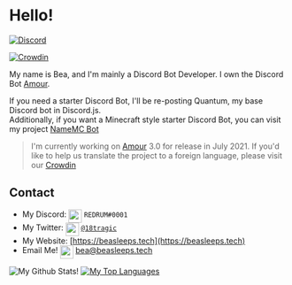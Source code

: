 # Hello!

<div>
  <p>
    <a href="https://discord.gg/frXBBaqrjD"><img src="https://discord.com/api/guilds/709794391950098484/embed.png" alt="Discord" /></a>
  </p>
</div>

[![Crowdin](https://badges.crowdin.net/amour/localized.svg)](https://crowdin.com/project/amour)

My name is Bea, and I'm mainly a Discord Bot Developer. I own the Discord Bot [Amour](https://amourbot.com).

 
If you need a starter Discord Bot, I'll be re-posting Quantum, my base Discord bot in Discord.js. <br/>
Additionally, if you want a Minecraft style starter Discord Bot, you can visit my project [NameMC Bot](https://github.com/zredrum/namemcbot) <br/>

> I'm currently working on [Amour](https://amourbot.com) 3.0 for release in July 2021. If you'd like to help us translate the project to a foreign language, please visit our [Crowdin](https://crowdin.com/project/amour)

## Contact

- My Discord: <img src="https://raw.githubusercontent.com/zredrum/zredrum/master/discord.svg" width="24px" align="top"> `REDRUM#0001`
- My Twitter: <img src="https://raw.githubusercontent.com/zredrum/zredrum/master/twitter.svg" width="24px" align="top"> [`@18tragic`](https://twitter.com/18tragic)
- My Website: [https://beasleeps.tech](https://beasleeps.tech)
- Email Me! <img src="https://raw.githubusercontent.com/zredrum/zredrum/master/MailIOS.svg" width="24px" align="top"> [bea@beasleeps.tech](mailto:bea@beasleeps.tech)

![My Github Stats!](https://github-readme-stats.vercel.app/api?username=zredrum&count_private=true&theme=dracula)
[![My Top Languages](https://github-readme-stats.vercel.app/api/top-langs/?username=zredrum&layout=compact&theme=dracula)](https://github.com/anuraghazra/github-readme-stats)
